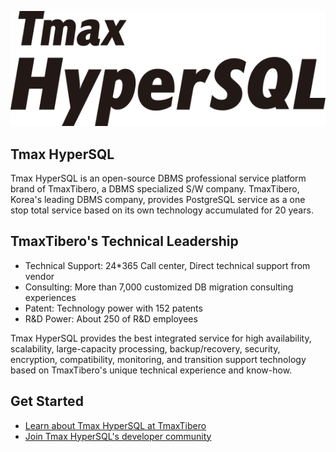 <img
    src="hypersql-logo.png"
    alt="HyperSQL Logo"
    style="display: inline-block; margin: 0 auto; width: 512px"
/>

## Tmax HyperSQL

Tmax HyperSQL is an open-source DBMS professional service platform brand of TmaxTibero, a DBMS specialized S/W company.
TmaxTibero, Korea's leading DBMS company, provides PostgreSQL service as a one stop total service based on its own technology accumulated for 20 years.

## TmaxTibero's Technical Leadership
- Technical Support: 24*365 Call center, Direct technical support from vendor
- Consulting: More than 7,000 customized DB migration consulting experiences
- Patent: Technology power with 152 patents
- R&D Power: About 250 of R&D employees

Tmax HyperSQL provides the best integrated service for high availability, scalability, large-capacity processing, backup/recovery, security, encryption, compatibility, monitoring, and transition support technology based on TmaxTibero's unique technical experience and know-how.

## Get Started
- <a href="https://www.tmaxtibero.com/product/productView.do?seq=&rnum=&prod_cd=hypersql&detail_gubun=prod_question">Learn about Tmax HyperSQL at TmaxTibero</a>
- <a href="https://hypersql.github.io/postgresql-knowledge/">Join Tmax HyperSQL's developer community</a>
